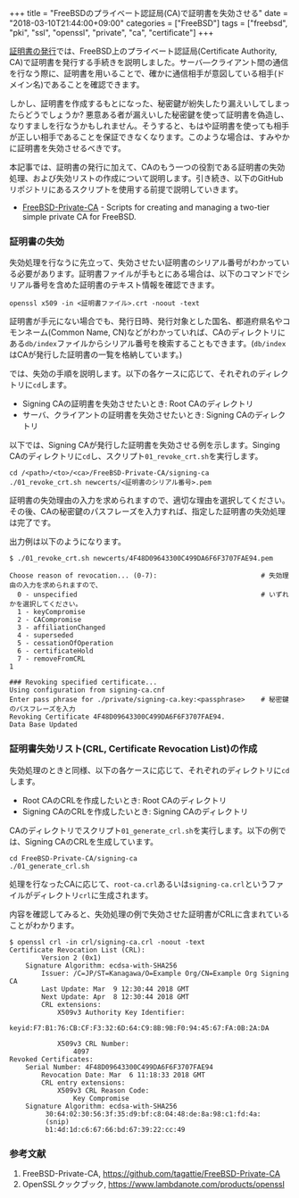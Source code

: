 +++
title = "FreeBSDのプライベート認証局(CA)で証明書を失効させる"
date = "2018-03-10T21:44:00+09:00"
categories = ["FreeBSD"]
tags = ["freebsd", "pki", "ssl", "openssl", "private", "ca", "certificate"]
+++

[証明書の発行](/post/freebsd-private-ca-cert/)では、FreeBSD上のプライベート認証局(Certificate Authority, CA)で証明書を発行する手続きを説明しました。サーバ―クライアント間の通信を行なう際に、証明書を用いることで、確かに通信相手が意図している相手(ドメイン名)であることを確認できます。

しかし、証明書を作成するもとになった、秘密鍵が紛失したり漏えいしてしまったらどうでしょうか? 悪意ある者が漏えいした秘密鍵を使って証明書を偽造し、なりすましを行なうかもしれません。そうすると、もはや証明書を使っても相手が正しい相手であることを保証できなくなります。このような場合は、すみやかに証明書を失効させるべきです。

本記事では、証明書の発行に加えて、CAのもう一つの役割である証明書の失効処理、および失効リストの作成について説明します。引き続き、以下のGitHubリポジトリにあるスクリプトを使用する前提で説明していきます。

- [FreeBSD-Private-CA](https://github.com/tagattie/FreeBSD-Private-CA) - Scripts for creating and managing a two-tier simple private CA for FreeBSD.

### 証明書の失効
失効処理を行なうに先立って、失効させたい証明書のシリアル番号がわかっている必要があります。証明書ファイルが手もとにある場合は、以下のコマンドでシリアル番号を含めた証明書のテキスト情報を確認できます。

``` shell
openssl x509 -in <証明書ファイル>.crt -noout -text
```

証明書が手元にない場合でも、発行日時、発行対象とした国名、都道府県名やコモンネーム(Common Name, CN)などがわかっていれば、CAのディレクトリにある`db/index`ファイルからシリアル番号を検索することもできます。(`db/index`はCAが発行した証明書の一覧を格納しています。)

では、失効の手順を説明します。以下の各ケースに応じて、それぞれのディレクトリに`cd`します。

- Signing CAの証明書を失効させたいとき: Root CAのディレクトリ
- サーバ、クライアントの証明書を失効させたいとき: Signing CAのディレクトリ

以下では、Signing CAが発行した証明書を失効させる例を示します。Singing CAのディレクトリに`cd`し、スクリプト`01_revoke_crt.sh`を実行します。

```shell
cd /<path>/<to>/<ca>/FreeBSD-Private-CA/signing-ca
./01_revoke_crt.sh newcerts/<証明書のシリアル番号>.pem
```

証明書の失効理由の入力を求められますので、適切な理由を選択してください。その後、CAの秘密鍵のパスフレーズを入力すれば、指定した証明書の失効処理は完了です。

出力例は以下のようになります。

```shell-session
$ ./01_revoke_crt.sh newcerts/4F48D09643300C499DA6F6F3707FAE94.pem

Choose reason of revocation... (0-7):                          # 失効理由の入力を求められますので、
  0 - unspecified                                              # いずれかを選択してください。
  1 - keyCompromise
  2 - CACompromise
  3 - affiliationChanged
  4 - superseded
  5 - cessationOfOperation
  6 - certificateHold
  7 - removeFromCRL
1

### Revoking specified certificate...
Using configuration from signing-ca.cnf
Enter pass phrase for ./private/signing-ca.key:<passphrase>    # 秘密鍵のパスフレーズを入力
Revoking Certificate 4F48D09643300C499DA6F6F3707FAE94.
Data Base Updated
```

### 証明書失効リスト(CRL, Certificate Revocation List)の作成
失効処理のときと同様、以下の各ケースに応じて、それぞれのディレクトリに`cd`します。

- Root CAのCRLを作成したいとき: Root CAのディレクトリ
- Signing CAのCRLを作成したいとき: Signing CAのディレクトリ

CAのディレクトリでスクリプト`01_generate_crl.sh`を実行します。以下の例では、Signing CAのCRLを生成しています。

```shell
cd FreeBSD-Private-CA/signing-ca
./01_generate_crl.sh
```

処理を行なったCAに応じて、`root-ca.crl`あるいは`signing-ca.crl`というファイルがディレクトリ`crl`に生成されます。

内容を確認してみると、失効処理の例で失効させた証明書がCRLに含まれていることがわかります。

``` shell-session
$ openssl crl -in crl/signing-ca.crl -noout -text
Certificate Revocation List (CRL):
        Version 2 (0x1)
    Signature Algorithm: ecdsa-with-SHA256
        Issuer: /C=JP/ST=Kanagawa/O=Example Org/CN=Example Org Signing CA
        Last Update: Mar  9 12:30:44 2018 GMT
        Next Update: Apr  8 12:30:44 2018 GMT
        CRL extensions:
            X509v3 Authority Key Identifier: 
                keyid:F7:B1:76:CB:CF:F3:32:6D:64:C9:8B:9B:F0:94:45:67:FA:0B:2A:DA

            X509v3 CRL Number: 
                4097
Revoked Certificates:
    Serial Number: 4F48D09643300C499DA6F6F3707FAE94
        Revocation Date: Mar  6 11:18:33 2018 GMT
        CRL entry extensions:
            X509v3 CRL Reason Code: 
                Key Compromise
    Signature Algorithm: ecdsa-with-SHA256
         30:64:02:30:56:3f:35:d9:bf:c8:04:48:de:8a:98:c1:fd:4a:
         (snip)
         b1:4d:1d:c6:67:66:bd:67:39:22:cc:49
```

### 参考文献
1. FreeBSD-Private-CA, https://github.com/tagattie/FreeBSD-Private-CA
1. OpenSSLクックブック, https://www.lambdanote.com/products/openssl
